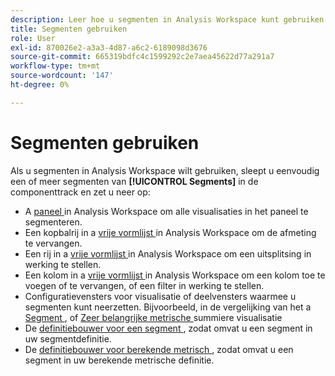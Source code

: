 ```yaml
---
description: Leer hoe u segmenten in Analysis Workspace kunt gebruiken.
title: Segmenten gebruiken
role: User
exl-id: 870026e2-a3a3-4d87-a6c2-6189098d3676
source-git-commit: 665319bdfc4c1599292c2e7aea45622d77a291a7
workflow-type: tm+mt
source-wordcount: '147'
ht-degree: 0%

---
```


# Segmenten gebruiken

Als u segmenten in Analysis Workspace wilt gebruiken, sleept u eenvoudig een of meer segmenten van **[!UICONTROL Segments]** in de componenttrack en zet u neer op:

* A [ paneel ](/help/analyze/analysis-workspace/c-panels/panels.md) in Analysis Workspace om alle visualisaties in het paneel te segmenteren.
* Een kopbalrij in a [ vrije vormlijst ](/help/analyze/analysis-workspace/visualizations/freeform-table/freeform-table.md) in Analysis Workspace om de afmeting te vervangen.
* Een rij in a [ vrije vormlijst ](/help/analyze/analysis-workspace/visualizations/freeform-table/freeform-table.md) in Analysis Workspace om een uitsplitsing in werking te stellen.
* Een kolom in a [ vrije vormlijst ](/help/analyze/analysis-workspace/visualizations/freeform-table/freeform-table.md) in Analysis Workspace om een kolom toe te voegen of te vervangen, of een filter in werking te stellen.
* Configuratievensters voor visualisatie of deelvensters waarmee u segmenten kunt neerzetten. Bijvoorbeeld, in de vergelijking van het a [ Segment ](/help/analyze/analysis-workspace/c-panels/c-segment-comparison/segment-comparison.md), of [ Zeer belangrijke metrische ](/help/analyze/analysis-workspace/visualizations/key-metric.md) summiere visualisatie
* De [ definitiebouwer voor een segment ](/help/components/segmentation/segmentation-workflow/seg-build.md#definition-builder), zodat omvat u een segment in uw segmentdefinitie.
* De [ definitiebouwer voor berekende metrisch ](/help/components/calculated-metrics/workflow/c-build-metrics/cm-build-metrics.md#definition-builder), zodat omvat u een segment in uw berekende metrische definitie.

<!--
How to apply one or more segments to a report from the segment rail.

1. Bring up the report to which you want to apply a segment, for example the [!UICONTROL Pages Report].
1. Click **[!UICONTROL Show Segments]** above the report. The segment rail opens.

   ![](assets/segment_rail.png)

1. Mark the checkbox next to one or more of the segments or **[!UICONTROL Search Segments]** to find the right segment.

   >[!NOTE]
   >
   >You can apply more than one segment to a report (this is called segment stacking). When multiple segments are applied, the criteria in each segment is combined using an 'and' operator and then applied. There is no limit to how many segments you can stack.

   >[!NOTE]
   >
   >Clicking the Information icon (i) next to the segment name lets you preview the key metrics to see whether you have a valid segment and how broad the segment is.

1. You can filter by report suite by selecting the **[!UICONTROL (Only) `<report suite name>`]** check box. This will show only those segments that were last saved in that report suite.
1. Click **[!UICONTROL Apply Segment]** and the report will refresh. The segment or segments that are applied now display at the top of the report:

   ![](assets/applied_segments.png)

-->
